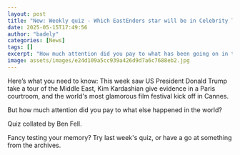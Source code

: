```yaml
---
layout: post
title: "New: Weekly quiz - Which EastEnders star will be in Celebrity Traitors?"
date: 2025-05-15T17:49:56
author: "badely"
categories: [News]
tags: []
excerpt: "How much attention did you pay to what has been going on in the world over the past seven days?"
image: assets/images/e24d109a5cc939a426d9d7a6c7688eb2.jpg
---
```


Here’s what you need to know: This week saw US President Donald Trump take a tour of the Middle East, Kim Kardashian give evidence in a Paris courtroom, and the world's most glamorous film festival kick off in Cannes.

But how much attention did you pay to what else happened in the world?

Quiz collated by Ben Fell.

Fancy testing your memory? Try last week's quiz, or have a go at something from the archives.


